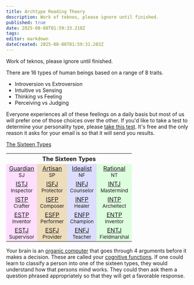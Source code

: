 ```yaml
---
title: Archtype Reading Theory
description: Work of teknos, please ignore until finished.
published: true
date: 2025-08-08T01:59:33.218Z
tags: 
editor: markdown
dateCreated: 2025-08-08T01:59:31.283Z
---
```


Work of teknos, please ignore until finished.

There are 16 types of human beings based on a range of 8 traits. 

* Introversion vs Extroversion
* Intuitive vs Sensing
* Thinking vs Feeling
* Perceiving vs Judging

Everyone experiences all of these feelings on a daily basis but most of us will prefer one of those choices over the other. If you'd like to take a test to determine your personality type, please [take this test](http://keirsey.com/sorter/register.aspx). It's free and the only reason it asks for your email is so that it will send you results. 

[The Sixteen Types](/en/the-sixteen-types)

<table style="text-align: center; width: 100%;">
<tr>
<th colspan="4">The Sixteen Types</th>
</tr>
<tr>
<td style="background: #FFDDFE"><a href="/en/guardian">Guardian</a><br><small>SJ</small></td>
<td style="background: #EDDDBB"><a href="/en/artisan">Artisan</a><br><small>SP</small></td>
<td style="background: #DDDDFF"><a href="/en/idealist">Idealist</a><br><small>NF</small></td>
<td style="background: #DDFFDE"><a href="/en/rational">Rational</a><br><small>NT</small></td>
</tr>
<tr>
<td style="background: #FFDDFE"><a href="/en/istj">ISTJ</a><br><small>Inspector</small></td>
<td style="background: #EDDDBB"><a href="/en/isfj">ISFJ</a><br><small>Protector</small></td>
<td style="background: #DDDDFF"><a href="/en/infj">INFJ</a><br><small>Counselor</small></td>
<td style="background: #DDFFDE"><a href="/en/intj">INTJ</a><br><small>Mastermind</small></td>
</tr>
<tr>
<td style="background: #FFDDFE"><a href="/en/istp-personality-type">ISTP</a><br><small>Crafter</small></td>
<td style="background: #EDDDBB"><a href="/en/isfp">ISFP</a><br><small>Composer</small></td>
<td style="background: #DDDDFF"><a href="/en/infp">INFP</a><br><small>Healer</small></td>
<td style="background: #DDFFDE"><a href="/en/intp">INTP</a><br><small>Archeitect</small></td>
</tr>
<tr>
<td style="background: #FFDDFE"><a href="/en/estp">ESTP</a><br><small>Inventor</small></td>
<td style="background: #EDDDBB"><a href="/en/esfp">ESFP</a><br><small>Performer</small></td>
<td style="background: #DDDDFF"><a href="/en/enfp">ENFP</a><br><small>Champion</small></td>
<td style="background: #DDFFDE"><a href="/en/entp">ENTP</a><br><small>Inventor</small></td>
</tr>
<tr>
<td style="background: #FFDDFE"><a href="/en/estj">ESTJ</a><br><small>Supervisor</small></td>
<td style="background: #EDDDBB"><a href="/en/esfj">ESFJ</a><br><small>Provider</small></td>
<td style="background: #DDDDFF"><a href="/en/enfj">ENFJ</a><br><small>Teacher</small></td>
<td style="background: #DDFFDE"><a href="/en/entj">ENTJ</a><br><small>Fieldmarshal</small></td>
</tr>
</table>

Your brain is an [organic computer](/en/organic-computer) that goes through 4 arguments before it makes a decision. These are called your [cognitive functions](/en/cognitive-functions). If one could learn to classify a person into one of the sixteen types, they would understand how that persons mind works. They could then ask them a question phrased appropriately so that they will get a favorable response.